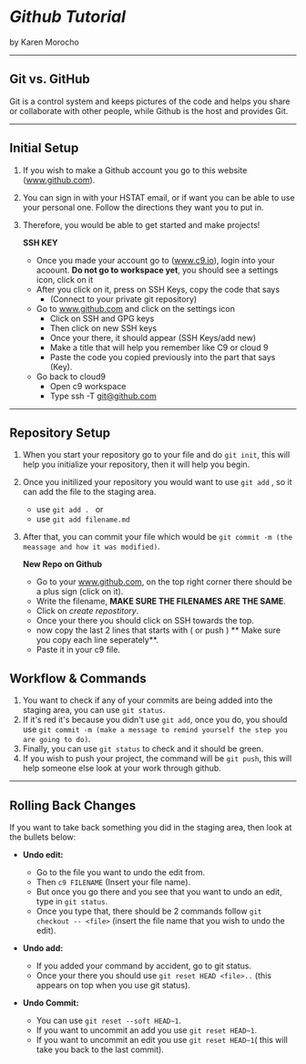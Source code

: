 # _Github Tutorial_

by Karen Morocho

---
## Git vs. GitHub
Git is a control system and keeps pictures of the code and helps you share or collaborate with other people, while Github is the host and provides Git.

---
## Initial Setup
1. If you wish to make a Github account you go to this website (www.github.com).
2. You can sign in with your HSTAT email, or if want you can be able to use your personal one. Follow the directions they want you to put in.
3. Therefore, you would be able to get started and make projects!

    
     **SSH KEY**
    *  Once you made your account go to (www.c9.io), login into your acoount. **Do not go to workspace yet**, you should see a settings icon, click on it
    * After you click on it, press on SSH Keys, copy the code that says 
        *  (Connect to your private git repository)
    *  Go to www.github.com and click on the settings icon 
        * Click on SSH and GPG keys
        * Then click on new SSH keys 
        * Once your there, it should appear (SSH Keys/add new)
        * Make a title that will help you remember like C9 or cloud 9
        * Paste the code you copied previously into the part that says (Key).
    * Go back to cloud9 
        *  Open c9 workspace 
        *  Type ssh -T git@github.com


---
## Repository Setup
1. When you start your repository go to your file and  do ```git init```, this will help you initialize your repository, then it will help you begin.
2. Once you initilized your repository you would want to use ```git add``` , so it can add the file to the staging area.
    * use ```git add . ```  or 
    * use ```git add filename.md```
3. After that, you can commit your file which would be ```git commit -m (the  meassage and how it was modified)```.

      **New Repo on Github**
     * Go to your www.github.com, on the top right corner there should be a plus sign (click on it).
     * Write the filename, **MAKE SURE THE FILENAMES ARE THE SAME**.
     * Click on _create repostitory_.
     * Once your there you should click on SSH towards the top.
     * now copy the last 2 lines that starts with ( or push ) ** Make sure you copy each line seperately**.
     * Paste it in your c9 file.
     
## Workflow & Commands
1. You want to check if any of your commits are being added into the staging area, you can use ```git status```.
2. If it's red it's because you didn't use ```git add```, once you do, you should use ```git commit -m (make a message to remind yourself the step you are going to do)```. 
3. Finally, you can use ```git status```  to check and it should be green. 
4. If you wish to push your project, the command will be ```git push```, this will help someone else look at your work through github.


---
## Rolling Back Changes 
If you want to take back something you did in the staging area, then look at the bullets below:
* **Undo edit:**
  *   Go to the file you want to undo the edit from.
  *   Then ```c9 FILENAME``` (Insert your file name).
  *   But once you go there and you see that you want to undo an edit, type in ```git status```.
  *   Once you type that, there should be 2 commands follow ```git checkout -- <file>``` (insert the file name that you wish to undo the edit).
* **Undo add:**
    *   If you added your command by accident, go to git status.
    *   Once your there you should use ```git reset HEAD <file>..``` (this appears on top when you use git status).
* **Undo Commit:**


  * You can use ``git reset --soft HEAD~1``.
  * If you want to uncommit an add you use ``git reset HEAD~1``.
  * If you want to uncommit an edit you use ```git reset HEAD~1```( this will take you back to the last commit).
  